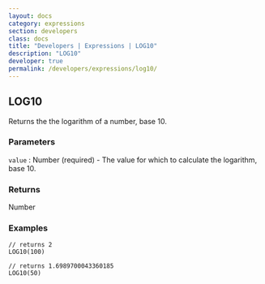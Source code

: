 ```yaml
---
layout: docs
category: expressions
section: developers
class: docs
title: "Developers | Expressions | LOG10"
description: "LOG10"
developer: true
permalink: /developers/expressions/log10/
---
```


## LOG10

Returns the the logarithm of a number, base 10.

### Parameters
`value` : Number (required) - The value for which to calculate the logarithm, base 10.

### Returns
Number

### Examples
```
// returns 2
LOG10(100)
```

```
// returns 1.6989700043360185
LOG10(50)
```